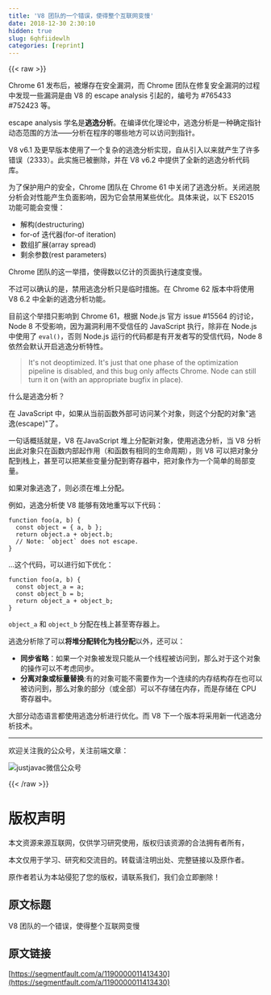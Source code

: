 ```yaml
---
title: 'V8 团队的一个错误，使得整个互联网变慢' 
date: 2018-12-30 2:30:10
hidden: true
slug: 6qhfiidewlh
categories: [reprint]
---
```


{{< raw >}}

                    
<p>Chrome 61 发布后，被爆存在安全漏洞，而 Chrome 团队在修复安全漏洞的过程中发现一些漏洞是由 V8 的 escape analysis 引起的，编号为 #765433 #752423 等。</p>
<p>escape analysis 学名是<strong>逃逸分析</strong>。在编译优化理论中，逃逸分析是一种确定指针动态范围的方法——分析在程序的哪些地方可以访问到指针。</p>
<p>V8 v6.1 及更早版本使用了一个复杂的逃逸分析实现，自从引入以来就产生了许多错误（2333）。此实施已被删除，并在 V8 v6.2 中提供了全新的逃逸分析代码库。</p>
<p>为了保护用户的安全，Chrome 团队在 Chrome 61 中关闭了逃逸分析。关闭逃脱分析会对性能产生负面影响，因为它会禁用某些优化。具体来说，以下 ES2015 功能可能会变慢：</p>
<ul>
<li>解构(destructuring)</li>
<li>for-of 迭代器(for-of iteration)</li>
<li>数组扩展(array spread)</li>
<li>剩余参数(rest parameters)</li>
</ul>
<p>Chrome 团队的这一举措，使得数以亿计的页面执行速度变慢。</p>
<p>不过可以确认的是，禁用逃逸分析只是临时措施。在 Chrome 62 版本中将使用 V8 6.2 中全新的逃逸分析功能。</p>
<p>目前这个举措只影响到 Chrome 61，根据 Node.js 官方 issue #15564 的讨论，Node 8 不受影响，因为漏洞利用不受信任的 JavaScript 执行，除非在 Node.js 中使用了 <code>eval()</code>，否则 Node.js 运行的代码都是有开发者写的受信代码，Node 8 依然会默认开启逃逸分析特性。</p>
<blockquote><p>It's not deoptimized. It's just that one phase of the optimization pipeline is disabled, and this bug only affects Chrome. Node can still turn it on (with an appropriate bugfix in place).</p></blockquote>
<p>什么是逃逸分析？</p>
<p>在 JavaScript 中，如果从当前函数外部可访问某个对象，则这个分配的对象"逃逸(escape)"了。</p>
<p>一句话概括就是，V8 在JavaScript 堆上分配新对象，使用逃逸分析，当 V8 分析出此对象只在函数内部起作用（和函数有相同的生命周期），则 V8 可以把对象分配到栈上，甚至可以把某些变量分配到寄存器中，把对象作为一个简单的局部变量。</p>
<p>如果对象逃逸了，则必须在堆上分配。</p>
<p>例如，逃逸分析使 V8 能够有效地重写以下代码：</p>
<div class="widget-codetool" style="display:none;">
      <div class="widget-codetool--inner">
      <span class="selectCode code-tool" data-toggle="tooltip" data-placement="top" title="" data-original-title="全选"></span>
      <span type="button" class="copyCode code-tool" data-toggle="tooltip" data-placement="top" data-clipboard-text="function foo(a, b) {
  const object = { a, b };
  return object.a + object.b;
  // Note: `object` does not escape.
}" title="" data-original-title="复制"></span>
      <span type="button" class="saveToNote code-tool" data-toggle="tooltip" data-placement="top" title="" data-original-title="放进笔记"></span>
      </div>
      </div><pre class="javascript hljs"><code class="javascript"><span class="hljs-function"><span class="hljs-keyword">function</span> <span class="hljs-title">foo</span>(<span class="hljs-params">a, b</span>) </span>{
  <span class="hljs-keyword">const</span> object = { a, b };
  <span class="hljs-keyword">return</span> object.a + object.b;
  <span class="hljs-comment">// Note: `object` does not escape.</span>
}</code></pre>
<p>...这个代码，可以进行如下优化：</p>
<div class="widget-codetool" style="display:none;">
      <div class="widget-codetool--inner">
      <span class="selectCode code-tool" data-toggle="tooltip" data-placement="top" title="" data-original-title="全选"></span>
      <span type="button" class="copyCode code-tool" data-toggle="tooltip" data-placement="top" data-clipboard-text="function foo(a, b) {
  const object_a = a;
  const object_b = b;
  return object_a + object_b;
}" title="" data-original-title="复制"></span>
      <span type="button" class="saveToNote code-tool" data-toggle="tooltip" data-placement="top" title="" data-original-title="放进笔记"></span>
      </div>
      </div><pre class="javascript hljs"><code class="javascript"><span class="hljs-function"><span class="hljs-keyword">function</span> <span class="hljs-title">foo</span>(<span class="hljs-params">a, b</span>) </span>{
  <span class="hljs-keyword">const</span> object_a = a;
  <span class="hljs-keyword">const</span> object_b = b;
  <span class="hljs-keyword">return</span> object_a + object_b;
}</code></pre>
<p><code>object_a</code> 和 <code>object_b</code> 分配在栈上甚至寄存器上。</p>
<p>逃逸分析除了可以<strong>将堆分配转化为栈分配</strong>以外，还可以：</p>
<ul>
<li>
<strong>同步省略</strong>：如果一个对象被发现只能从一个线程被访问到，那么对于这个对象的操作可以不考虑同步。</li>
<li>
<strong>分离对象或标量替换</strong>:有的对象可能不需要作为一个连续的内存结构存在也可以被访问到，那么对象的部分（或全部）可以不存储在内存，而是存储在 CPU 寄存器中。</li>
</ul>
<p>大部分动态语言都使用逃逸分析进行优化。而 V8 下一个版本将采用新一代逃逸分析技术。</p>
<hr>
<p>欢迎关注我的公众号，关注前端文章：</p>
<p><span class="img-wrap"><img data-src="/img/remote/1460000004841853" src="https://static.alili.tech/img/remote/1460000004841853" alt="justjavac微信公众号" title="justjavac微信公众号" style="cursor: pointer; display: inline;"></span></p>

                
{{< /raw >}}

# 版权声明
本文资源来源互联网，仅供学习研究使用，版权归该资源的合法拥有者所有，

本文仅用于学习、研究和交流目的。转载请注明出处、完整链接以及原作者。

原作者若认为本站侵犯了您的版权，请联系我们，我们会立即删除！

## 原文标题
V8 团队的一个错误，使得整个互联网变慢

## 原文链接
[https://segmentfault.com/a/1190000011413430](https://segmentfault.com/a/1190000011413430)

